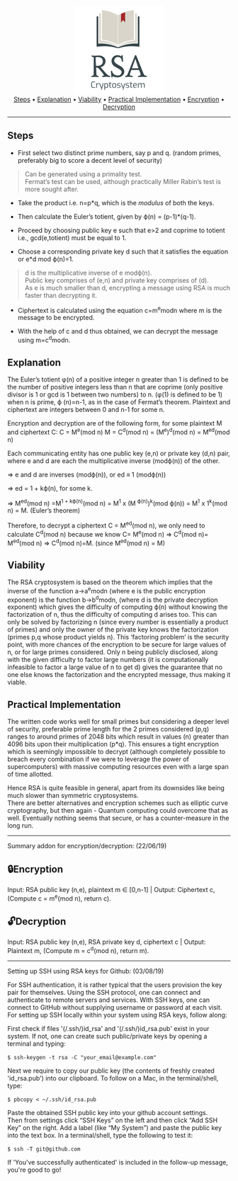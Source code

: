 <p align = "center">
<img src = "Misc/RSA_logo.png"> <br>
<a href="#steps">Steps</a> • <a href="#explanation">Explanation</a> • <a href="#viability">Viability</a> • <a href="#practical-implementation">Practical Implementation</a> • <a href="#lockencryption">Encryption</a> • <a href="#unlockdecryption">Decryption</a>  
</p>

---
Steps
---

- First select two distinct prime numbers, say p and q. (random primes, preferably big to score a decent level of security)

> Can be generated using a primality test. <br>
> Fermat’s test can be used, although practically Miller Rabin’s test is more sought after.

- Take the product i.e. n=p*q, which is the *modulus* of both the keys.

- Then calculate the Euler’s totient, given by ϕ(n) = (p-1)*(q-1). 

- Proceed by choosing public key e such that e>2 and coprime to totient i.e., gcd(e,totient) must be equal to 1.

- Choose a corresponding private key d such that it satisfies the equation or e*d mod ϕ(n)=1. 

> d is the multiplicative inverse of e modϕ(n). <br>
> Public key comprises of (e,n) and private key comprises of (d). <br>
> As e is much smaller than d, encrypting a message using RSA is much faster than decrypting it. 

- Ciphertext is calculated using the equation c=m<sup>e</sup>modn where m is the message to be encrypted.

- With the help of c and d thus obtained, we can decrypt the message using m=c<sup>d</sup>modn.

Explanation
-------

The Euler’s totient φ(n) of a positive integer n greater than 1 is defined to be the number of positive integers less than n that are coprime (only positive divisor is 1 or gcd is 1 between two numbers) to n. (φ(1) is defined to be 1)
when n is prime, ϕ (n)=n-1, as in the case of Fermat’s theorem.
Plaintext and ciphertext are integers between 0 and n-1 for some n.

Encryption and decryption are of the following form, for some plaintext M and ciphertext C:
C = M<sup>e</sup>(mod n) 
M = C<sup>d</sup>(mod n) = (M<sup>e</sup>)<sup>d</sup>(mod n) = M<sup>ed</sup>(mod n)

Each communicating entity has one public key (e,n) or private key (d,n) pair, where e and d are each the multiplicative inverse (modϕ(n)) of the other. 

=> e and d are inverses (modϕ(n)), or ed ≡ 1 (modϕ(n))

=> ed = 1 + kϕ(n), for some k.

=> M<sup>ed</sup>(mod n) =M<sup>1 + kϕ(n)</sup>(mod n) = M<sup>1</sup> x (M <sup>ϕ(n)</sup>)<sup>k</sup>(mod ϕ(n)) = M<sup>1</sup> x 1<sup>k</sup>(mod n) = M. (Euler’s theorem)

Therefore, to decrypt a ciphertext C = M<sup>ed</sup>(mod n), we only need to calculate C<sup>d</sup>(mod n) because we know C= M<sup>e</sup>(mod n) => C<sup>d</sup>(mod n)= M<sup>ed</sup>(mod n) => C<sup>d</sup>(mod n)=M. (since M<sup>ed</sup>(mod n) = M)

Viability
-------

The RSA cryptosystem is based on the theorem which implies that the inverse of the function a->a<sup>e</sup>modn (where e is the public encryption exponent) is the function b->b<sup>d</sup>modn, (where d is the private decryption exponent) which gives the difficulty of computing ϕ(n) without knowing the factorization of n, thus the difficulty of computing d arises too. 
This can only be solved by factorizing n (since every number is essentially a product of primes) and only the owner of the private key knows the factorization (primes p,q whose product yields n). This ‘factoring problem’ is the security point, with more chances of the encryption to be secure for large values of n, or for large primes considered. Only n being publicly disclosed, along with the given difficulty to factor large numbers (it is computationally infeasible to factor a large value of n to get d) gives the guarantee that no one else knows the factorization and the encrypted message, thus making it viable.

Practical Implementation
-------

The written code works well for small primes but considering a deeper level of security, preferable prime length for the 2 primes considered (p,q) ranges to around primes of 2048 bits which result in values (n) greater than 4096 bits upon their multiplication (p*q). This ensures a tight encryption which is seemingly impossible to decrypt (although completely possible to breach every combination if we were to leverage the power of supercomputers) with massive computing resources even with a large span of time allotted.

Hence RSA is quite feasible in general, apart from its downsides like being much slower than symmetric cryptosystems. <br>
There are better alternatives and encryption schemes such as elliptic curve cryptography, but then again - Quantum computing could overcome that as well. Eventually nothing seems that secure, or has a counter-measure in the long run.

-------
Summary addon for encryption/decryption: (22/06/19)

:lock:Encryption
-------
Input: RSA public key (n,e), plaintext m ∈ [0,n-1] |
Output: Ciphertext c, (Compute c = m<sup>e</sup>(mod n), return c).

:unlock:Decryption
-------
Input: RSA public key (n,e), RSA private key d, ciphertext c |
Output: Plaintext m,  (Compute m = c<sup>d</sup>(mod n), return m). 

-------
Setting up SSH using RSA keys for Github: (03/08/19) <br>

For SSH authentication, it is rather typical that the users provision the key pair for themselves. Using the SSH protocol, one can connect and authenticate to remote servers and services. With SSH keys, one can connect to GitHub without supplying username or password at each visit. For setting up SSH locally within your system using RSA keys, follow along:

First check if files '(/.ssh/)id_rsa' and '(/.ssh/)id_rsa.pub' exist in your system.
If not, one can create such public/private keys by opening a terminal and typing:
```
$ ssh-keygen -t rsa -C "your_email@example.com"
```
Next we require to copy our public key (the contents of freshly created 'id_rsa.pub') into our clipboard. To follow on a Mac, in the terminal/shell, type:
```
$ pbcopy < ~/.ssh/id_rsa.pub
```
Paste the obtained SSH public key into your github account settings. <br>
Then from settings click “SSH Keys” on the left and then click “Add SSH Key” on the right. Add a label (like “My System”) and paste the public key into the text box. In a terminal/shell, type the following to test it:
```
$ ssh -T git@github.com
```
If 'You've successfully authenticated' is included in the follow-up message, you're good to go!
